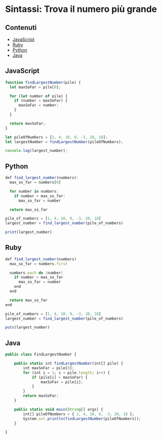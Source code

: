 # Sintassi: Trova il numero più grande

## Contenuti <!-- omit in toc -->

- [JavaScript](#javascript)
- [Ruby](#ruby)
- [Python](#python)
- [Java](#java)

## JavaScript

```javascript
function findLargestNumber(pile) {
  let maxSoFar = pile[0];

  for (let number of pile) {
    if (number > maxSoFar) {
      maxSoFar = number;
    }
  }

  return maxSoFar;
}

let pileOfNumbers = [1, 4, 10, 9, -3, 20, 18];
let largestNumber = findLargestNumber(pileOfNumbers);

console.log(largest_number);
```

## Python

```javascript
def find_largest_number(numbers):
  max_so_far = numbers[0]

  for number in numbers:
    if number > max_so_far:
      max_so_far = number

  return max_so_far

pile_of_numbers = [1, 4, 10, 9, -3, 20, 18]
largest_number = find_largest_number(pile_of_numbers)

print(largest_number)

```

## Ruby

```javascript
def find_largest_number(numbers)
  max_so_far = numbers.first

  numbers.each do |number|
    if number > max_so_far
      max_so_far = number
    end
  end

  return max_so_far
end

pile_of_numbers = [1, 4, 10, 9, -3, 20, 18]
largest_number = find_largest_number(pile_of_numbers)

puts(largest_number)

```

## Java

```javascript
public class FindLargestNumber {

	public static int findLargestNumber(int[] pile) {
		int maxSoFar = pile[0];
		for (int i = 1; i < pile.length; i++) {
			if (pile[i] > maxSoFar) {
				maxSoFar = pile[i];
			}
		}
		return maxSoFar;
	}

	public static void main(String[] args) {
		int[] pileOfNumbers = { 1, 4, 10, 9, -3, 20, 18 };
		System.out.println(findLargestNumber(pileOfNumbers));
	}

}

```
